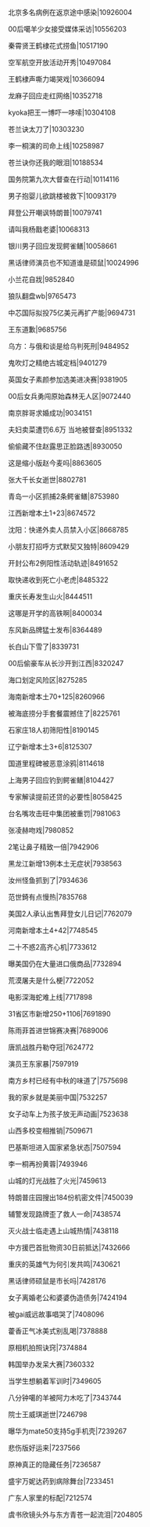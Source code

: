 北京多名病例在返京途中感染|10926004

00后噶羊少女接受媒体采访|10556203

秦霄贤王鹤棣花式捞鱼|10517190

空军航空开放活动开秀|10497084

王鹤棣声嘶力竭哭戏|10366094

龙麻子回应走红网络|10352718

kyoka把王一博吓一哆嗦|10304108

苍兰诀太刀了|10303230

李一桐演的司命上线|10258987

苍兰诀你还我的眼泪|10188534

国务院第九次大督查在行动|10114116

男子抱婴儿欲跳楼被救下|10093179

拜登公开嘲讽特朗普|10079741

请叫我杨戬老婆|10068313

银川男子回应发现鳄雀鳝|10058661

黑话律师演员也不知道谁是硕鼠|10024996

小兰花自戕|9852840

狼队翻盘wb|9765473

中芯国际拟投75亿美元再扩产能|9694731

王东道歉|9685756

乌方：与俄和谈是给乌判死刑|9484952

鬼吹灯之精绝古城定档|9401279

英国女子素颜参加选美进决赛|9381905

00后女兵勇闯原始森林无人区|9072440

南京胖哥求婚成功|9034151

夫妇卖菜遭罚6.6万 当地被督查|8951332

偷偷藏不住赵露思正脸路透|8930050

这是缩小版赵今麦吗|8863605

张大千长女逝世|8802781

青岛一小区抓捕2条鳄雀鳝|8753980

江西新增本土1+23|8674572

沈阳：快递外卖人员禁入小区|8668785

小朋友打招呼方式默契又独特|8609429

开封公布2例阳性活动轨迹|8491652

取快递收到死亡小老虎|8485322

重庆长寿发生山火|8444511

这哪是开学的高铁啊|8400034

东风新品牌猛士发布|8364489

长白山下雪了|8339731

00后偷豪车从长沙开到江西|8320247

海口划定风险区|8275285

海南新增本土70+125|8260966

被海底捞分手套餐震撼住了|8225761

石家庄18人初筛阳性|8190145

辽宁新增本土3+6|8125307

国道里程碑被恶意涂鸦|8114618

上海男子回应钓到鳄雀鳝|8104427

专家解读提前还贷的必要性|8058425

台名嘴攻击旺中集团被重罚|7981063

张凌赫吻戏|7980852

2笔让鼻子精致一倍|7942906

黑龙江新增13例本土无症状|7938563

汝州怪鱼抓到了|7934636

范世錡有点慢热|7835768

美国2人承认出售拜登女儿日记|7762079

河南新增本土4+42|7748545

二十不惑2高齐心机|7733612

曝美国仍在大量进口俄商品|7732894

荒漠屠夫是什么梗|7722052

电影深海蛇难上线|7717898

31省区市新增250+1106|7691890

陈雨菲首进世锦赛决赛|7689006

唐凯战胜丹勒夺冠|7624772

演员王东家暴|7597919

南方乡村已经有中秋的味道了|7575698

我的家乡就是美丽中国|7532257

女子动车上为孩子放无声动画|7523638

山西多校变相推销|7509671

巴基斯坦进入国家紧急状态|7507594

李一桐再扮黄蓉|7493946

山城的灯光战胜了火光|7459613

特朗普庄园搜出184份机密文件|7450039

辅警发现路牌歪了救人一命|7438574

灭火战士临走遇上山城热情|7438118

中方援巴首批物资30日前抵达|7432666

重庆的英雄气为何引发共鸣|7430621

黑话律师硕鼠是市长吗|7428176

女子离婚老公和婆婆伪造债务|7424194

被gai威远故事唱哭了|7408096

藿香正气冰美式别乱喝|7378888

原相机拍照诀窍|7374884

韩国举办发呆大赛|7360332

当学生想躺着军训时|7349605

八分钟噶的羊被阿力木吃了|7343744

院士王威琪逝世|7246798

曝华为mate50支持5g手机壳|7239267

悲伤版好运来|7237566

原神真正的隐藏任务|7236587

盛宇万妮达药到病除舞台|7233451

广东人家里的标配|7212574

虞书欣镜头外与东方青苍一起流泪|7204805

